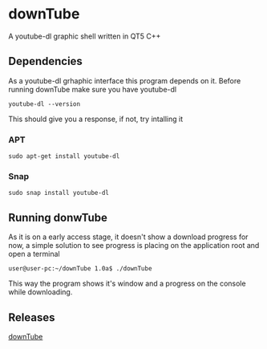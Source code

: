 # downTube
A youtube-dl graphic shell written in QT5 C++

## Dependencies
As a youtube-dl grhaphic interface this program depends on it. Before running downTube make sure you have youtube-dl

    youtube-dl --version

This should give you a response, if not, try intalling it

### APT

    sudo apt-get install youtube-dl

### Snap

    sudo snap install youtube-dl

## Running donwTube
As it is on a early access stage, it doesn't show a download progress for now, a simple solution to see progress is placing on  the application root and open a terminal

    user@user-pc:~/downTube 1.0a$ ./downTube

This way the program shows it's window and a progress on the console while downloading.

## Releases
[downTube](https://github.com/GearFox98/downTube/releases)
